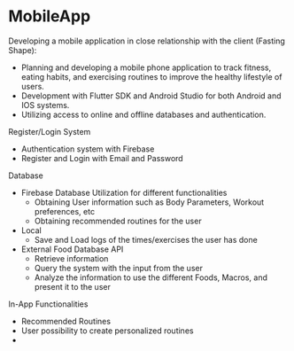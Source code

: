 # MobileApp
Developing a mobile application in close relationship with the client (Fasting Shape):

* Planning and developing a mobile phone application to track fitness, eating habits, and exercising routines to improve the healthy lifestyle of users.
* Development with Flutter SDK and Android Studio for both Android and IOS systems.
* Utilizing access to online and offline databases and authentication.


Register/Login System
* Authentication system with Firebase
* Register and Login with Email and Password

Database
  * Firebase Database Utilization for different functionalities
    - Obtaining User information such as Body Parameters, Workout preferences, etc
    - Obtaining recommended routines for the user
  * Local
    - Save and Load logs of the times/exercises the user has done
  * External Food Database API
    - Retrieve information
    - Query the system with the input from the user
    - Analyze the information to use the different Foods, Macros, and present it to the user
 
In-App Functionalities
  * Recommended Routines
  * User possibility to create personalized routines
  * 
 
